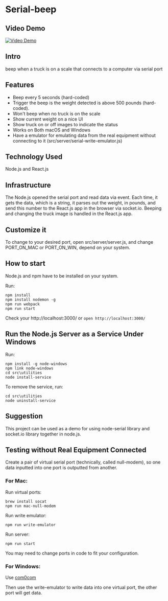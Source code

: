 # Serial-beep

## Video Demo

[![Video Demo](http://img.youtube.com/vi/HgL_dYE1fHA/0.jpg)](http://www.youtube.com/watch?v=HgL_dYE1fHA)

## Intro

beep when a truck is on a scale that connects to a computer via serial port

## Features

* Beep every 5 seconds (hard-coded)
* Trigger the beep is the weight detected is above 500 pounds (hard-coded).
* Won't beep when no truck is on the scale
* Show current weight on a nice UI
* Show truck on or off images to indicate the status
* Works on Both macOS and Windows
* Have a emulator for emulating data from the real equipment without connecting to it (src/server/serial-write-emulator.js)

## Technology Used

Node.js and React.js

## Infrastructure

The Node.js opened the serial port and read data via event. Each time, it gets the data, which is a string, it parses out the weight, in pounds, and send this number to the React.js app in the browser via socket.io. Beeping and changing the truck image is handled in the React.js app.

## Customize it

To change to your desired port, open src/server/server.js, and change PORT_ON_MAC or PORT_ON_WIN, depend on your system.

## How to start

Node.js and npm have to be installed on your system.

Run:  
```
npm install
npm install nodemon -g
npm run webpack
npm run start
```
Check your http://localhost:3000/ or  `open http://localhost:3000/`

## Run the Node.js Server as a Service Under Windows

Run:
```
npm install -g node-windows
npm link node-windows
cd src\utilities
node install-service
```

To remove the service, run:

```
cd src\utilities
node uninstall-service
```

## Suggestion

This project can be used as a demo for using node-serial library and socket.io library together in node.js.

## Testing without Real Equipment Connected

Create a pair of virtual serial port (technically, called null-modem), so one data inputted into one port is outputted from another.

### For Mac:

Run virtual ports:
```
brew install socat
npm run mac-null-modem
```
Run write emulator:
```
npm run write-emulator
```
Run server:
```
npm run start
```

You may need to change ports in code to fit your configuration.

### For Windows:

Use [com0com](https://code.google.com/archive/p/powersdr-iq/downloads)

Then use the write-emulator to write data into one virtual port, the other port will get data.
